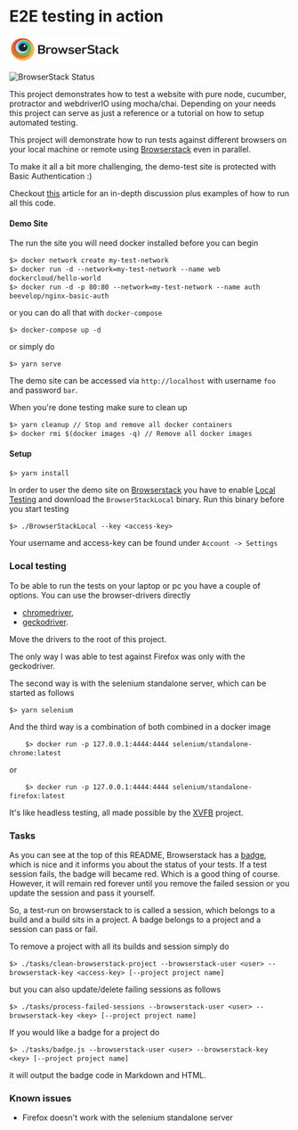 # E2E testing in action  

[![Browserstack.com](/browserstack-logo-small.png)](https://browserstack.com) 

![BrowserStack Status](https://www.browserstack.com/automate/badge.svg?badge_key=SW5jemxFMi9URmh6SEtGOC9yN0dlRzZlME5Vd3RWYklTd0xMRHlLOEhmQT0tLWthYzAwM0xaaVBiRmpORTV0SXR1RVE9PQ==--fe0340b981aedb79e9f8271da1c6c0d0f92e1e17)

This project demonstrates how to test a website with pure node, cucumber, protractor and webdriverIO using mocha/chai. Depending on 
your needs this project can serve as just a reference or a tutorial on how to setup automated testing.

This project will demonstrate how to run tests against different browsers on your local machine or remote using 
[Browserstack](https://www.browserstack.com) even in parallel.

To make it all a bit more challenging, the demo-test site is protected with Basic Authentication :)

Checkout [this](https://scaljeri.github.io/e2e-testing-in-action/) article for an in-depth discussion plus examples of how to run 
all this code.

#### Demo Site
The run the site you will need docker installed before you can begin 

    $> docker network create my-test-network
    $> docker run -d --network=my-test-network --name web dockercloud/hello-world
    $> docker run -d -p 80:80 --network=my-test-network --name auth beevelop/nginx-basic-auth
    
or you can do all that with `docker-compose`

    $> docker-compose up -d
    
or simply do
 
    $> yarn serve

The demo site can be accessed via `http://localhost` with username `foo` and password `bar`. 

When you're done testing make sure to clean up

    $> yarn cleanup // Stop and remove all docker containers
    $> docker rmi $(docker images -q) // Remove all docker images

#### Setup

    $> yarn install
    
In order to user the demo site on [Browserstack](https://browserstack.com) you have to enable [Local Testing](https://www.browserstack.com/local-testing)
and download the `BrowserStackLocal` binary. Run this binary before you start testing 

    $> ./BrowserStackLocal --key <access-key>
    
Your username and access-key can be found under `Account -> Settings`

### Local testing
To be able to run the tests on your laptop or pc you have a couple of options. You can use the  browser-drivers directly

  * [chromedriver](https://sites.google.com/a/chromium.org/chromedriver/downloads), 
  * [geckodriver](https://github.com/mozilla/geckodriver/releases/). 
  
Move the drivers to the root of this project.
  
The only way I was able to test against Firefox was only with the geckodriver.

The second way is with the selenium standalone server, which can be started as follows

    $> yarn selenium
    
And the third way is a combination of both combined in a docker image

        $> docker run -p 127.0.0.1:4444:4444 selenium/standalone-chrome:latest
        
or

        $> docker run -p 127.0.0.1:4444:4444 selenium/standalone-firefox:latest

It's like headless testing, all made possible by the [XVFB](http://tobyho.com/2015/01/09/headless-browser-testing-xvfb/)
project. 

### Tasks 

As you can see at the top of this README, Browserstack has a [badge](https://www.browserstack.com/automate/status-badges),
which is nice and it informs you about the status of your tests. If a test session fails, the badge will became red. Which 
is a good thing of course. However, it will remain red forever until you remove the failed session or you update the session 
and pass it yourself. 

So, a test-run on browserstack to is called a session, which belongs to a build and a build sits in a project. 
A badge belongs to a project and a session can pass or fail. 

To remove a project with all its builds and session simply do
  
    $> ./tasks/clean-browserstack-project --browserstack-user <user> --browserstack-key <access-key> [--project project name]
    
but you can also update/delete failing sessions as follows

    $> ./tasks/process-failed-sessions --browserstack-user <user> --browserstack-key <key> [--project project name]
    
If you would like a badge for a project do
  
    $> ./tasks/badge.js --browserstack-user <user> --browserstack-key <key> [--project project name]
    
it will output the badge code in Markdown and HTML.

### Known issues

   * Firefox doesn't work with the selenium standalone server
